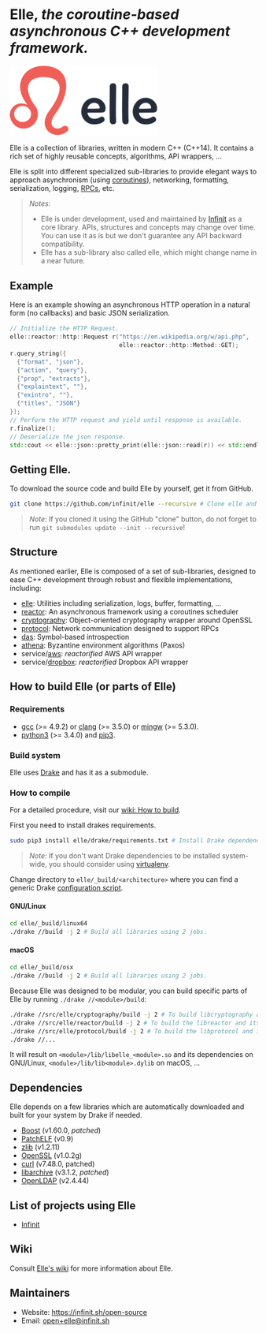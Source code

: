 # Elle, *the coroutine-based asynchronous C++ development framework.*

<img src="docs/static_files/elle_logotype@2x.png" alt="Logo - Elle" title="Elle logotype" width="300" style="max-width:300px;">

Elle is a collection of libraries, written in modern C++ (C++14). It contains a rich set of highly reusable concepts, algorithms, API wrappers, ...

Elle is split into different specialized sub-libraries to provide elegant ways to approach asynchronism (using [coroutines](https://en.wikipedia.org/wiki/Coroutine)), networking, formatting, serialization, logging, [RPCs](https://en.wikipedia.org/wiki/Remote_procedure_call), etc.

> *Notes:*
> - Elle is under development, used and maintained by [Infinit](https://infinit.sh) as a core library. APIs, structures and concepts may change over time. You can use it as is but we don't guarantee any API backward compatibility.
> - Elle has a sub-library also called elle, which might change name in a near future.

## Example

Here is an example showing an asynchronous HTTP operation in a natural form (no callbacks) and basic JSON serialization.

```cpp
// Initialize the HTTP Request.
elle::reactor::http::Request r("https://en.wikipedia.org/w/api.php",
                               elle::reactor::http::Method::GET);
r.query_string({
  {"format", "json"},
  {"action", "query"},
  {"prop", "extracts"},
  {"explaintext", ""},
  {"exintro", ""},
  {"titles", "JSON"}
});
// Perform the HTTP request and yield until response is available.
r.finalize();
// Deserialize the json response.
std::cout << elle::json::pretty_print(elle::json::read(r)) << std::endl;
```
<!-- Full example [here](elle/src/elle/examples/samples/get_wikipedia.cc). -->

## Getting Elle.

To download the source code and build Elle by yourself, get it from GitHub.

```bash
git clone https://github.com/infinit/elle --recursive # Clone elle and its submodules.
```

> *Note:* If you cloned it using the GitHub "clone" button, do not forget to run `git submodules update --init --recursive`!

## Structure

As mentioned earlier, Elle is composed of a set of sub-libraries, designed to ease C++ development through robust and flexible implementations, including:
- [elle](src/elle): Utilities including serialization, logs, buffer, formatting, ...
- [reactor](src/elle/reactor): An asynchronous framework using a coroutines scheduler
- [cryptography](src/elle/cryptography): Object-oriented cryptography wrapper around OpenSSL
- [protocol](src/elle/protocol): Network communication designed to support RPCs
- [das](src/elle/das): Symbol-based introspection
- [athena](src/elle/athena): Byzantine environment algorithms (Paxos)
- service/[aws](src/elle/service/aws): *reactorified* AWS API wrapper
- service/[dropbox](src/elle/service/dropbox): *reactorified* Dropbox API wrapper

## How to build Elle (or parts of Elle)

### Requirements

- [gcc](https://gcc.gnu.org) (>= 4.9.2) or [clang](http://clang.llvm.org) (>= 3.5.0) or [mingw](http://mingw.org) (>= 5.3.0).
- [python3](https://www.python.org/download) (>= 3.4.0) and [pip3](https://pip.pypa.io/en/stable).

### Build system

Elle uses [Drake](https://github.com/infinit/drake) and has it as a submodule.

### How to compile

For a detailed procedure, visit our [wiki: How to build](https://github.com/infinit/elle/wiki/How-to-build).

First you need to install drakes requirements.

```bash
sudo pip3 install elle/drake/requirements.txt # Install Drake dependencies.
```
> *Note:* If you don't want Drake dependencies to be installed system-wide, you should consider using [virtualenv](https://virtualenv.pypa.io/en/stable/installation).

Change directory to `elle/_build/<architecture>` where you can find a generic Drake [configuration script](https://github.com/infinit/drake#basic-structures-of-a-drakefile-and-a-drake-script).

#### GNU/Linux


```bash
cd elle/_build/linux64
./drake //build -j 2 # Build all libraries using 2 jobs.
```

#### macOS

```bash
cd elle/_build/osx
./drake //build -j 2 # Build all libraries using 2 jobs.
```

Because Elle was designed to be modular, you can build specific parts of Elle by running `./drake //<module>/build`:

```bash
./drake //src/elle/cryptography/build -j 2 # To build libcryptography and its dependencies.
./drake //src/elle/reactor/build -j 2 # To build the libreactor and its dependencies.
./drake //src/elle/protocol/build -j 2 # To build the libprotocol and its dependencies.
./drake //...
```
It will result on `<module>/lib/libelle_<module>.so` and its dependencies on GNU/Linux, `<module>/lib/lib<module>.dylib` on macOS, ...

## Dependencies

Elle depends on a few libraries which are automatically downloaded and built for your system by Drake if needed.

- [Boost](http://boost.org) (v1.60.0, _patched_)
- [PatchELF](http://nixos.org/patchelf.html) (v0.9)
- [zlib](http://www.zlib.net) (v1.2.11)
- [OpenSSL](https://www.openssl.org) (v1.0.2g)
- [curl](https://curl.haxx.se) (v7.48.0, patched)
- [libarchive](http://www.libarchive.org) (v3.1.2, _patched_)
- [OpenLDAP](http://www.openldap.org) (v2.4.44)

## List of projects using Elle

- [Infinit](https://github.com/infinit/infinit)

## Wiki

Consult [Elle's wiki](https://github.com/infinit/elle/wiki) for more information about Elle.

## Maintainers

 * Website: https://infinit.sh/open-source
 * Email: open+elle@infinit.sh

